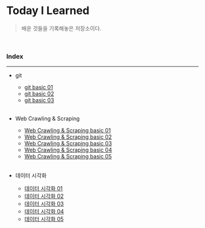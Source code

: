 # Today I Learned
>  배운 것들을 기록해놓은 저장소이다. 

<br/>

### Index
---
- git
    - [git basic 01](https://github.com/Cheolyong-Kim/TIL/blob/master/git_basic01.md)
    - [git basic 02](https://github.com/Cheolyong-Kim/TIL/blob/master/git_basic02.md)
    - [git basic 03](https://github.com/Cheolyong-Kim/TIL/blob/master/git_basic03.md)  

    <br/>
    
- Web Crawling & Scraping
    - [Web Crawling & Scraping basic 01](https://github.com/Cheolyong-Kim/TIL/blob/master/web_crawling%26scraping_basic01.md)
    - [Web Crawling & Scraping basic 02](https://github.com/Cheolyong-Kim/TIL/blob/master/web_crawling%26scraping_basic02.md)
    - [Web Crawling & Scraping basic 03](https://github.com/Cheolyong-Kim/TIL/blob/master/web_crawling%26scraping_basic03.md)
    - [Web Crawling & Scraping basic 04](https://github.com/Cheolyong-Kim/TIL/blob/master/web_crawling%26scraping_basic04.md)
    - [Web Crawling & Scraping basic 05](https://github.com/Cheolyong-Kim/TIL/blob/master/web_crawling%26scraping_basic05.md)

    <br/>
- 데이터 시각화
    - [데이터 시각화 01](https://github.com/Cheolyong-Kim/TIL/blob/master/%EB%8D%B0%EC%9D%B4%ED%84%B0%20%EC%8B%9C%EA%B0%81%ED%99%94%2001.md)
    - [데이터 시각화 02](https://github.com/Cheolyong-Kim/TIL/blob/master/%EB%8D%B0%EC%9D%B4%ED%84%B0%20%EC%8B%9C%EA%B0%81%ED%99%94%2002.md)
    - [데이터 시각화 03](https://github.com/Cheolyong-Kim/TIL/blob/master/%EB%8D%B0%EC%9D%B4%ED%84%B0%20%EC%8B%9C%EA%B0%81%ED%99%94%2003.md)
    - [데이터 시각화 04](https://github.com/Cheolyong-Kim/TIL/blob/master/%EB%8D%B0%EC%9D%B4%ED%84%B0%20%EC%8B%9C%EA%B0%81%ED%99%94%2004.md)
    - [데이터 시각화 05](https://github.com/Cheolyong-Kim/TIL/blob/master/%EB%8D%B0%EC%9D%B4%ED%84%B0%20%EC%8B%9C%EA%B0%81%ED%99%94%2005.md)